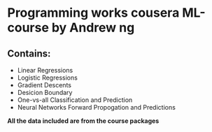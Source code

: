 # Programming works cousera ML-course by Andrew ng

## Contains:
* Linear Regressions 
* Logistic Regressions 
* Gradient Descents 
* Desicion Boundary
* One-vs-all Classification and Prediction  
* Neural Networks Forward Propogation and Predictions

**All the data included are from the course packages**

